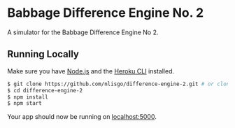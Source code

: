 # Babbage Difference Engine No. 2

A simulator for the Babbage Difference Engine No 2.

## Running Locally

Make sure you have [Node.js](http://nodejs.org/) and the [Heroku CLI](https://cli.heroku.com/) installed.

```sh
$ git clone https://github.com/nlisgo/difference-engine-2.git # or clone your own fork
$ cd difference-engine-2
$ npm install
$ npm start
```

Your app should now be running on [localhost:5000](http://localhost:5000/).
